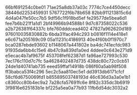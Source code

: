 66bf691254c0be01
71ae25a8db37a03c
7774c7ce4450decc
38446d2253459931
5767722f6b78b658
82bb911213815c6d
4d4a047fe50cc7b5
9df56c1f918bd5ef
fe29577de5bea6d1
fee7b6b221f1a1d1
2bf49966b94588b1
9d7c87358022c536
a2b726381f64337c
bfe760dddcead402
47827a962620d189
976010035830882b
6bda31fac494c293
b0816f1114e418e1
e6c671a205169c09
05a11231c4186913
40e4f60b0f1970c7
bca0287ebde93602
b1148067a441802e
ba4dc741ecfdc983
91935da6bb4c15e6
4b47c9a839d1a0ed
4ddee0c643e271d9
e5ecac4b7af9675f
453708fef62387d1
fa96ae727993c530
7ec176c110d7c7fc
5a4628402487d735
438dc80c72c0cb51
24de1d40741ab735
eeed59ffaf14918b
086f60a5ab98f508
ff3babca53f4c296
5ec2c5aa810ec5e1
dd3913db6171cfcf
58cf6d6750069fd1
b85589503748193d
46c636d3a3a0e1b1
c8360cc80b4ec9a2
7a28cfa57691fc6e
8f82c335dc3b6919
3f9816e625183b1e
bf225a5ea0a77b93
11fb6d54dc3032a2
